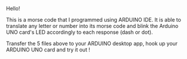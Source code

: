 Hello!

This is a morse code that I programmed using ARDUINO IDE. It is able to translate any letter or number into its morse code and blink the Arduino UNO card's LED accordingly to each response (dash or dot).

Transfer the 5 files above to your ARDUINO desktop app, hook up your ARDUINO UNO card and try it out !
